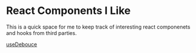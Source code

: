 # React Components I Like

This is a quick space for me to keep track of interesting react componenets and hooks from third parties.

[useDebouce](https://github.com/xnimorz/use-debounce)
